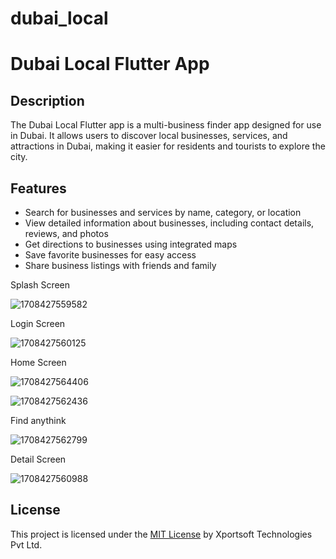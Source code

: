 # dubai_local

# Dubai Local Flutter App

## Description
The Dubai Local Flutter app is a multi-business finder app designed for use in Dubai. It allows users to discover local businesses, services, and attractions in Dubai, making it easier for residents and tourists to explore the city.

## Features
- Search for businesses and services by name, category, or location
- View detailed information about businesses, including contact details, reviews, and photos
- Get directions to businesses using integrated maps
- Save favorite businesses for easy access
- Share business listings with friends and family


Splash Screen

![1708427559582](https://github.com/technologiesxportsoft/dubai_local/assets/85728901/e4e53e12-a771-4995-a21d-eccb5b869709)

Login Screen

![1708427560125](https://github.com/technologiesxportsoft/dubai_local/assets/85728901/324ce2e4-f629-491d-a6d1-8880b93ab2f4)

Home Screen

![1708427564406](https://github.com/technologiesxportsoft/dubai_local/assets/85728901/4c3a6c38-2521-402b-ba34-5e1f3eb88bf8)


![1708427562436](https://github.com/technologiesxportsoft/dubai_local/assets/85728901/6fd4e90f-4d2a-4eb3-83f5-e70b3380b7b2)

Find anythink

![1708427562799](https://github.com/technologiesxportsoft/dubai_local/assets/85728901/7333c8ac-e06a-4572-b72a-66d5255911d4)


Detail Screen 


![1708427560988](https://github.com/technologiesxportsoft/dubai_local/assets/85728901/6550c8c7-b590-407a-9d3f-963433a07eee)



## License
This project is licensed under the [MIT License](LICENSE) by Xportsoft Technologies Pvt Ltd.
